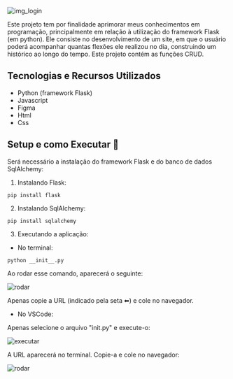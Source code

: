 ![img_login](https://github.com/RR2M4A/PushUps-Logger/assets/135292465/0e8a655b-93f3-4928-acb2-6a5825eab3c8)

Este projeto tem por finalidade aprimorar meus conhecimentos em programação, principalmente em relação à utilização do framework Flask (em python). Ele consiste no desenvolvimento de um site, em que o usuário poderá acompanhar quantas flexões ele realizou no dia, construindo um histórico ao longo do tempo. Este projeto contém as funções CRUD.

## Tecnologias e Recursos Utilizados

+ Python (framework Flask)
+ Javascript
+ Figma
+ Html
+ Css

## Setup e como Executar 🤖

Será necessário a instalação do framework Flask e do banco de dados SqlAlchemy:

1) Instalando Flask:

`pip install flask`

2) Instalando SqlAlchemy:

`pip install sqlalchemy`

3) Executando a aplicação:

+ No terminal:

`python __init__.py`

Ao rodar esse comando, aparecerá o seguinte:

![rodar](https://github.com/RR2M4A/PushUps-Logger/assets/135292465/832fb9e9-7360-487d-ba03-34dec3907080)

Apenas copie a URL (indicado pela seta ⬅) e cole no navegador.

+ No VSCode:

Apenas selecione o arquivo "init.py" e execute-o: 

![executar](https://github.com/RR2M4A/PushUps-Logger/assets/135292465/c06dcc92-ce07-4984-b9bf-0639ee867964)

A URL aparecerá no terminal. Copie-a e cole no navegador: 

![rodar](https://github.com/RR2M4A/PushUps-Logger/assets/135292465/832fb9e9-7360-487d-ba03-34dec3907080)
